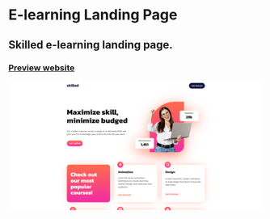 # E-learning Landing Page
## Skilled e-learning landing page.
### [Preview website](https://milyazkamil.github.io/E-Learning-Landing-Page/)
![](./src/assets/images/readme-image.png)